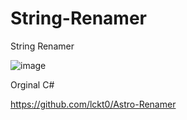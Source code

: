 # String-Renamer
String Renamer

![image](https://user-images.githubusercontent.com/74623428/232770552-713d16b8-760b-4181-a972-97c041715861.png)

Orginal C#

https://github.com/lckt0/Astro-Renamer
